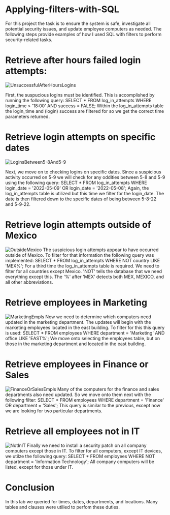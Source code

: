 # Applying-filters-with-SQL
For this project the task is to ensure the system is safe, investigate all potential security issues, and update employee computers as needed.
The following steps provide examples of how I used SQL with filters to perform security-related tasks.

# Retrieve after hours failed login attempts:
![UnsuccessfulAfterHoursLogins](https://i.imgur.com/p530xUk.png)

First, the suspucious logins must be identified. This is accomplished by running the following query:
SELECT *
FROM log_in_attempts
WHERE login_time > '18:00' AND success = FALSE;
Within the log_in_attempts table the login_time and (login) success are filtered for so we get the correct time parameters returned.

# Retrieve login attempts on specific dates
![LoginsBetween5-8And5-9](https://i.imgur.com/cqkdbNY.png)

Next, we move on to checking logins on specific dates. Since a suspicious activity occurred on 5-9 we will check for any oddities between 5-8 and 5-9 using the following query:
SELECT *
FROM log_in_attempts
WHERE login_date = '2022-05-09' OR login_date = '2022-05-08';
Again, the log_in_attempts table is utilized but this time we filter for the login_date. The date is then filtered down to the specific dates of being between 5-8-22 and 5-9-22.

# Retrieve login attempts outside of Mexico
![OutsideMexico](https://i.imgur.com/Y48l1z5.png)
The suspicious login attempts appear to have occurred outside of Mexico. To filter for that information the following query was implemented:
SELECT *
FROM log_in_attempts
WHERE NOT country LIKE 'MEX%';
For a third time the log_in_attempts table is required. We need to filter for all countries except Mexico. 'NOT' tells the database that we need everything except this. The '%' after 'MEX' detects both MEX, MEXICO, and all other abbreviations.

# Retrieve employees in Marketing
![MarketingEmpls](https://i.imgur.com/VGGEqyF.png)
Now we need to determine which computers need updated in the marketing department. The updates will begin with the marketing employees located in the east building. To filter for this this query is used:
SELECT *
FROM employees
WHERE department = 'Marketing' AND office LIKE 'EAST%';
We move onto selecting the employees table, but on those in the marketing department and located in the east building. 

# Retrieve employees in Finance or Sales
![FinanceOrSalesEmpls](https://i.imgur.com/JW6rxow.png)
Many of the computers for the finance and sales departments also need updated. So we move onto them next with the following filter:
SELECT *
FROM employees
WHERE department = 'Finance' OR department = 'Sales';
This query is similar to the previous, except now we are looking for two particular departments.

# Retrieve all employees not in IT
![NotInIT](https://i.imgur.com/ReTG4pC.png)
Finally we need to install a security patch on all company computers except those in IT. To filter for all computers, except IT devices, we utilze the following query:
SELECT *
FROM employees
WHERE NOT department = 'Information Technology';
All company computers will be listed, except for those under IT.


# Conclusion
In this lab we queried for times, dates, departments, and locations. Many tables and clauses were utilied to perfom these duties.

